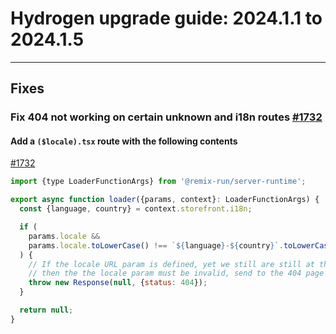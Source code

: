 # Hydrogen upgrade guide: 2024.1.1 to 2024.1.5

----

## Fixes

### Fix 404 not working on certain unknown and i18n routes [#1732](https://github.com/Shopify/hydrogen/pull/1732)

#### Add a `($locale).tsx` route with the following contents
[#1732](https://github.com/Shopify/hydrogen/pull/1732)
```js
import {type LoaderFunctionArgs} from '@remix-run/server-runtime';

export async function loader({params, context}: LoaderFunctionArgs) {
  const {language, country} = context.storefront.i18n;

  if (
    params.locale &&
    params.locale.toLowerCase() !== `${language}-${country}`.toLowerCase()
  ) {
    // If the locale URL param is defined, yet we still are still at the default locale
    // then the the locale param must be invalid, send to the 404 page
    throw new Response(null, {status: 404});
  }

  return null;
}
```
